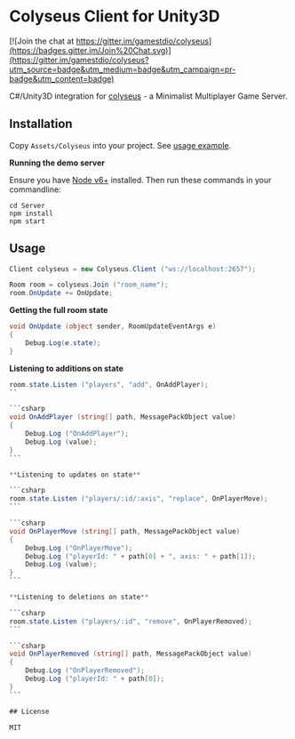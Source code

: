 # Colyseus Client for Unity3D

[![Join the chat at https://gitter.im/gamestdio/colyseus](https://badges.gitter.im/Join%20Chat.svg)](https://gitter.im/gamestdio/colyseus?utm_source=badge&utm_medium=badge&utm_campaign=pr-badge&utm_content=badge)

C#/Unity3D integration for [colyseus](https://github.com/gamestdio/colyseus) - a
Minimalist Multiplayer Game Server.

## Installation

Copy `Assets/Colyseus` into your project. See [usage
example](Assets/ColyseusClient.cs).

**Running the demo server**

Ensure you have [Node v6+](http://nodejs.org/) installed. Then run these
commands in your commandline:

```
cd Server
npm install
npm start
```

## Usage

```csharp
Client colyseus = new Colyseus.Client ("ws://localhost:2657");

Room room = colyseus.Join ("room_name");
room.OnUpdate += OnUpdate;
```

**Getting the full room state**

```csharp
void OnUpdate (object sender, RoomUpdateEventArgs e)
{
	Debug.Log(e.state);
}
```

**Listening to additions on state**

````csharp
room.state.Listen ("players", "add", OnAddPlayer);
``

```csharp
void OnAddPlayer (string[] path, MessagePackObject value)
{
	Debug.Log ("OnAddPlayer");
	Debug.Log (value);
}
```

**Listening to updates on state**

```csharp
room.state.Listen ("players/:id/:axis", "replace", OnPlayerMove);
```

```csharp
void OnPlayerMove (string[] path, MessagePackObject value)
{
	Debug.Log ("OnPlayerMove");
	Debug.Log ("playerId: " + path[0] + ", axis: " + path[1]);
	Debug.Log (value);
}
```

**Listening to deletions on state**

```csharp
room.state.Listen ("players/:id", "remove", OnPlayerRemoved);
```

```csharp
void OnPlayerRemoved (string[] path, MessagePackObject value)
{
	Debug.Log ("OnPlayerRemoved");
	Debug.Log ("playerId: " + path[0]);
}
```

## License

MIT
